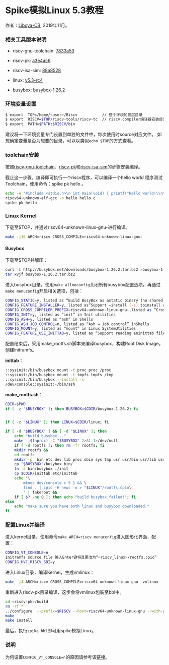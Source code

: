 Spike模拟Linux 5.3教程
===

作者：[Liboya-CB](https://github.com/Liboya-CB), 2019年11月。

### 相关工具版本说明

* riscv-gnu-toolchain: [7833a53](https://github.com/riscv/riscv-gnu-toolchain/tree/7833a53f8b0d0edb2bec0bb9a177685ae75570d5)

* riscv-pk: [a3e4ac6](https://github.com/riscv/riscv-pk/tree/a3e4ac61d2b1ff37a22b9193b85d3b94273e80cb)

* riscv-isa-sim: [88a8528](https://github.com/riscv/riscv-isa-sim/tree/88a852836acb4c7166b1aa4102e11354bfd99234)

* linux: [v5.3-rc4](https://git.kernel.org/pub/scm/linux/kernel/git/torvalds/linux.git/commit/?id=d45331b00ddb179e291766617259261c112db872)

* busybox: [busybox-1.26.2](http://busybox.net/downloads/busybox-1.26.2.tar.bz2)

### 环境变量设置

```bash
$ export  TOP=/home/<user>/Riscv           // 整个环境的顶层目录
$ export  RISCV=$TOP/riscv-tools/riscv-tc  // riscv compiler编译器安装目录，可换至其他目录
$ export  PATH=$PATH:$RISCV/bin
```

建议将一下环境变量专门设置到单独的文件中，每次使用时source对应文件。
如想确定变量是否为想要的目录，可以以类似`echo $TOP`的方式查看。

### toolchain安装

按照[riscv-gnu-toolchain](https://github.com/riscv/riscv-gnu-toolchain/tree/7833a53f8b0d0edb2bec0bb9a177685ae75570d5)、[riscv-pk](https://github.com/riscv/riscv-pk/tree/a3e4ac61d2b1ff37a22b9193b85d3b94273e80cb)和[riscv-isa-sim](https://github.com/riscv/riscv-isa-sim/tree/88a852836acb4c7166b1aa4102e11354bfd99234)的步骤安装编译。

截止这一步骤，编译即可执行一个riscv程序，可以编译一个hello world 程序测试Toolchain，使用命令：spike pk hello 。

```bash
echo -e '#include <stdio.h>\n int main(void) { printf("Hello world!\\n"); return 0; }' > hello.c
riscv64-unknown-elf-gcc -o hello hello.c
spike pk hello
```

### Linux Kernel

下载至$TOP，并通过riscv64-unknown-linux-gnu-进行编译。

```bash
make -j16 ARCH=riscv CROSS_COMPILE=riscv64-unknown-linux-gnu-
```

#### Busybox

下载至$TOP并解压：

```bash
curl -L http://busybox.net/downloads/busybox-1.26.2.tar.bz2 >busybox-1.26.2.tar.bz2
tar xvjf busybox-1.26.2.tar.bz2
```

进入busybox目录，使用`make allnoconfig`关闭所有busybox配置选项。再通过`make menuconfig`开启相关选项，包括：

```bash
CONFIG_STATIC=y, listed as “Build BusyBox as astatic binary (no shared libs)” in BusyBox Settings Build Options
CONFIG_FEATURE_INSTALLER=y, listed as“Support –install [-s] toinstall applet links at runtime” in BusyBox Settings General Configuration
CONFIG_CROSS_COMPILER_PREFIX=riscv64-unknown-linux-gnu-,listed as “Cross Compiler prefix” inBusyBox Settings  Build Options
CONFIG_INIT=y, listed as “init” in Init utilities
CONFIG_ASH=y, listed as “ash” in Shells
CONFIG_ASH_JOB_CONTROL=n, listed as “Ash → Job control” inShells
CONFIG_MOUNT=y, listed as “mount” in Linux SystemUtilities
CONFIG_FEATURE_USE_INITTAB=y, listed as “Support reading aninittab file” in Init Utilities
```

配置结束后，采用make_rootfs.sh脚本来编译busybox，构建Root Disk Image，创建initramfs。

**inittab**：

```bash
::sysinit:/bin/busybox mount -t proc proc /proc
::sysinit:/bin/busybox mount -t tmpfs tmpfs /tmp
::sysinit:/bin/busybox --install -s
/dev/console::sysinit:-/bin/ash 
```

**make_rootfs.sh**：
```bash
CDIR=$PWD
if [ -z "$BUSYBOX" ]; then BUSYBOX=$CDIR/busybox-1.26.2; fi


if [ -z "$LINUX" ]; then LINUX=$CDIR/linux; fi

if [ -d "$BUSYBOX" ] && [ -d "$LINUX" ]; then
    echo "build busybox..."
    make -j$(nproc) -C "$BUSYBOX" 2>&1 1>/dev/null
    if [ -d rootfs ]; then rm -fr rootfs; fi
    mkdir rootfs && 
    cd rootfs
    mkdir -p  bin etc dev lib proc sbin sys tmp usr usr/bin usr/lib usr/sbin
    cp "$BUSYBOX"/busybox bin/
    ln -s bin/busybox ./init
    cp $CDIR/inittab etc/inittab
    echo "\
        mknod dev/console c 5 1 && \
        find . | cpio -H newc -o > "$LINUX"/rootfs.cpio\
        " | fakeroot &&
    if [ $? -ne 0 ]; then echo "build busybox failed!"; fi
else
    echo "make sure you have both linux and busybox downloaded."
fi

```

### 配置Linux并编译

进入kernel目录，使用命令`make ARCH=riscv menuconfig`进入图形化界面，配置：
```bash
CONFIG_VT_CONSOLE=n
Initramfs source file 输入Enter键将其更改为“<riscv_linux>/rootfs.cpio”
CONFIG_HVC_RISCV_SBI=y
```

进入Linux目录，编译Kernel，生成vmlinux：
```bash
make -j4 ARCH=riscv CROSS_COMPILE=riscv64-unknown-linux-gnu- vmlinux
```

重新进入riscv-pk目录编译，这步会将vmlinux包装至bbl中。

```bash
cd <riscv-pk>/build
rm -rf *
../configure  --prefix=$RISCV --host=riscv64-unknown-linux-gnu --with-payload=<riscv-linux>/vmlinux
make
make install
```

最后，执行`spike bbl`即可用spike模拟Linux。

### 说明
为何设置`CONFIG_VT_CONSOLE=n`的原因请参考该[链接](https://www.cnblogs.com/brucemengbm/p/6707111.html)。
